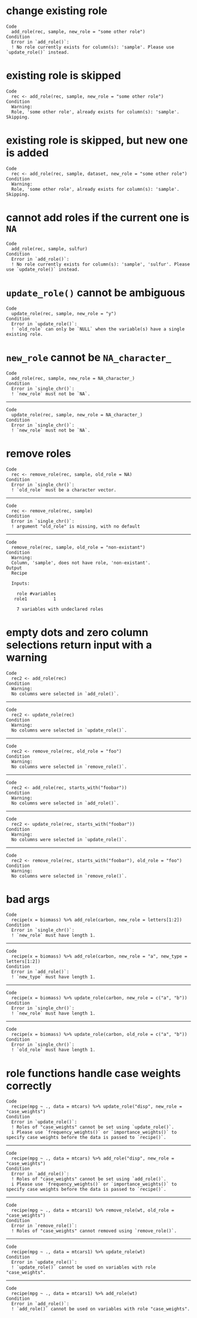 # change existing role

    Code
      add_role(rec, sample, new_role = "some other role")
    Condition
      Error in `add_role()`:
      ! No role currently exists for column(s): 'sample'. Please use `update_role()` instead.

# existing role is skipped

    Code
      rec <- add_role(rec, sample, new_role = "some other role")
    Condition
      Warning:
      Role, 'some other role', already exists for column(s): 'sample'. Skipping.

# existing role is skipped, but new one is added

    Code
      rec <- add_role(rec, sample, dataset, new_role = "some other role")
    Condition
      Warning:
      Role, 'some other role', already exists for column(s): 'sample'. Skipping.

# cannot add roles if the current one is `NA`

    Code
      add_role(rec, sample, sulfur)
    Condition
      Error in `add_role()`:
      ! No role currently exists for column(s): 'sample', 'sulfur'. Please use `update_role()` instead.

# `update_role()` cannot be ambiguous

    Code
      update_role(rec, sample, new_role = "y")
    Condition
      Error in `update_role()`:
      ! `old_role` can only be `NULL` when the variable(s) have a single existing role.

# `new_role` cannot be `NA_character_`

    Code
      add_role(rec, sample, new_role = NA_character_)
    Condition
      Error in `single_chr()`:
      ! `new_role` must not be `NA`.

---

    Code
      update_role(rec, sample, new_role = NA_character_)
    Condition
      Error in `single_chr()`:
      ! `new_role` must not be `NA`.

# remove roles

    Code
      rec <- remove_role(rec, sample, old_role = NA)
    Condition
      Error in `single_chr()`:
      ! `old_role` must be a character vector.

---

    Code
      rec <- remove_role(rec, sample)
    Condition
      Error in `single_chr()`:
      ! argument "old_role" is missing, with no default

---

    Code
      remove_role(rec, sample, old_role = "non-existant")
    Condition
      Warning:
      Column, 'sample', does not have role, 'non-existant'.
    Output
      Recipe
      
      Inputs:
      
        role #variables
       role1          1
      
        7 variables with undeclared roles

# empty dots and zero column selections return input with a warning

    Code
      rec2 <- add_role(rec)
    Condition
      Warning:
      No columns were selected in `add_role()`.

---

    Code
      rec2 <- update_role(rec)
    Condition
      Warning:
      No columns were selected in `update_role()`.

---

    Code
      rec2 <- remove_role(rec, old_role = "foo")
    Condition
      Warning:
      No columns were selected in `remove_role()`.

---

    Code
      rec2 <- add_role(rec, starts_with("foobar"))
    Condition
      Warning:
      No columns were selected in `add_role()`.

---

    Code
      rec2 <- update_role(rec, starts_with("foobar"))
    Condition
      Warning:
      No columns were selected in `update_role()`.

---

    Code
      rec2 <- remove_role(rec, starts_with("foobar"), old_role = "foo")
    Condition
      Warning:
      No columns were selected in `remove_role()`.

# bad args

    Code
      recipe(x = biomass) %>% add_role(carbon, new_role = letters[1:2])
    Condition
      Error in `single_chr()`:
      ! `new_role` must have length 1.

---

    Code
      recipe(x = biomass) %>% add_role(carbon, new_role = "a", new_type = letters[1:2])
    Condition
      Error in `add_role()`:
      ! `new_type` must have length 1.

---

    Code
      recipe(x = biomass) %>% update_role(carbon, new_role = c("a", "b"))
    Condition
      Error in `single_chr()`:
      ! `new_role` must have length 1.

---

    Code
      recipe(x = biomass) %>% update_role(carbon, old_role = c("a", "b"))
    Condition
      Error in `single_chr()`:
      ! `old_role` must have length 1.

# role functions handle case weights correctly

    Code
      recipe(mpg ~ ., data = mtcars) %>% update_role("disp", new_role = "case_weights")
    Condition
      Error in `update_role()`:
      ! Roles of "case_weights" cannot be set using `update_role()`.
      i Please use `frequency_weights()` or `importance_weights()` to specify case weights before the data is passed to `recipe()`.

---

    Code
      recipe(mpg ~ ., data = mtcars) %>% add_role("disp", new_role = "case_weights")
    Condition
      Error in `add_role()`:
      ! Roles of "case_weights" cannot be set using `add_role()`.
      i Please use `frequency_weights()` or `importance_weights()` to specify case weights before the data is passed to `recipe()`.

---

    Code
      recipe(mpg ~ ., data = mtcars1) %>% remove_role(wt, old_role = "case_weights")
    Condition
      Error in `remove_role()`:
      ! Roles of "case_weights" cannot removed using `remove_role()`.

---

    Code
      recipe(mpg ~ ., data = mtcars1) %>% update_role(wt)
    Condition
      Error in `update_role()`:
      ! `update_role()` cannot be used on variables with role "case_weights".

---

    Code
      recipe(mpg ~ ., data = mtcars1) %>% add_role(wt)
    Condition
      Error in `add_role()`:
      ! `add_role()` cannot be used on variables with role "case_weights".

